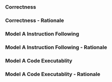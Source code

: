 ### Correctness	

### Correctness - Rationale

### Model A Instruction Following

### Model A Instruction Following - Rationale

### Model A Code Executablity

### Model A Code Executablity - Rationale

